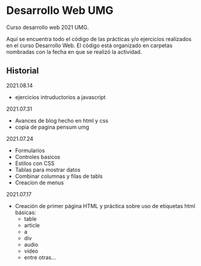 # Desarrollo Web UMG
Curso desarrollo web 2021 UMG.

Aquí se encuentra todo el código de las prácticas y/o ejercicios realizados en el curso Desarrollo Web. El código  está organizado en carpetas nombradas con la fecha en que se realizó la actividad.

## Historial
2021.08.14
- ejercicios intruductorios a javascript

2021.07.31
- Avances de blog hecho en html y css
- copia de pagina pensum umg

2021.07.24
- Formularios
- Controles basicos
- Estilos con CSS
- Tablas para mostrar datos
- Combinar columnas y filas de tabls
- Creacion de menus

2021.07.17
- Creación de primer página HTML y práctica sobre uso de etiquetas html básicas:
    - table
    - article
    - a
    - div
    - audio
    - video
    - entre otras...
